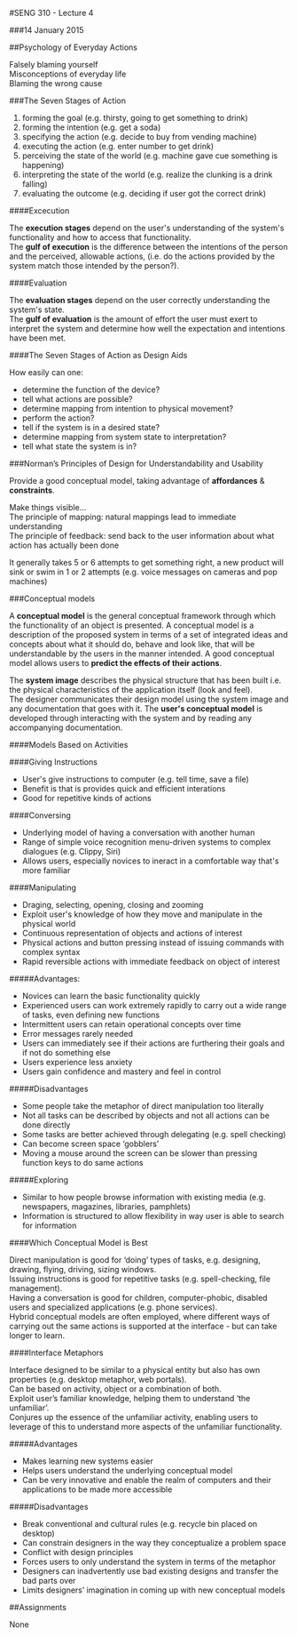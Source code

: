#SENG 310 - Lecture 4

###14 January 2015

##Psychology of Everyday Actions

Falsely blaming yourself  
Misconceptions of everyday life  
Blaming the wrong cause  

###The Seven Stages of Action 

1.  forming the goal (e.g. thirsty, going to get something to drink)
2.  forming the intention (e.g. get a soda)
3.  specifying the action (e.g. decide to buy from vending machine)
4.  executing the action (e.g. enter number to get drink)
5.  perceiving the state of the world (e.g. machine gave cue something is happening)
6.  interpreting the state of the world (e.g. realize the clunking is a drink falling)
7.  evaluating the outcome (e.g. deciding if user got the correct drink)

####Excecution

The __execution stages__ depend on the user's understanding of the system's functionality and how to access that functionality.  
The __gulf of execution__ is the difference between the intentions of the person and the perceived, allowable actions, (i.e. do the actions provided by the system match those intended by the person?).

####Evaluation

The __evaluation stages__ depend on the user correctly understanding the system's state.  
The __gulf of evaluation__ is the amount of effort the user must exert to interpret the system and determine how well the expectation and intentions have been met.

####The Seven Stages of Action as Design Aids

How easily can one: 

* determine the function of the device? 
* tell what actions are possible? 
* determine mapping from intention to physical movement? 
* perform the action? 
* tell if the system is in a desired state? 
* determine mapping from system state to interpretation? 
* tell what state the system is in? 

###Norman’s Principles of Design for Understandability and Usability

Provide a good conceptual model, taking advantage of __affordances__ & __constraints__.

Make things visible…  
The principle of mapping: natural mappings lead to immediate understanding  
The principle of feedback: send back to the user information about what action has actually been done  

It generally takes 5 or 6 attempts to get something right, a new product will sink or swim in 1 or 2 attempts (e.g. voice messages on cameras and pop machines)

###Conceptual models

A __conceptual model__ is the general conceptual framework through which the functionality of an object is presented. A conceptual model is a description of the proposed system in terms of a set of integrated ideas and concepts about what it should do, behave and look like, that will be understandable by the users in the manner intended. A good conceptual model allows users to __predict the effects of their actions__.  

The __system image__ describes the physical structure that has been built 
i.e. the physical characteristics of the application itself (look and feel).  
The designer communicates their design model using the system image and any documentation that goes with it. The __user's conceptual model__ is developed through interacting with the system and by reading any accompanying documentation.  

####Models Based on Activities

####Giving Instructions

* User's give instructions to computer (e.g. tell time, save a file)
* Benefit is that is provides quick and efficient interations
* Good for repetitive kinds of actions

####Conversing

* Underlying model of having a conversation with another human
* Range of simple voice recognition menu-driven systems to complex dialogues (e.g. Clippy, Siri)
* Allows users, especially novices to ineract in a comfortable way that's more familiar

####Manipulating

* Draging, selecting, opening, closing and zooming
* Exploit user's knowledge of how they move and manipulate in the physical world
* Continuous representation of objects and actions of interest
* Physical actions and button pressing instead of issuing commands with complex syntax
* Rapid reversible actions with immediate feedback on object of interest

#####Advantages:

* Novices can learn the basic functionality quickly
* Experienced users can work extremely rapidly to carry out a wide range of tasks, even defining new functions 
* Intermittent users can retain operational concepts over time
* Error messages rarely needed
* Users can immediately see if their actions are furthering their goals and if not do something else
* Users experience less anxiety
* Users gain confidence and mastery and feel in control

#####Disadvantages

* Some people take the metaphor of direct manipulation too literally
* Not all tasks can be described by objects and not all actions can be done directly
* Some tasks are better achieved through delegating (e.g. spell checking)
* Can become screen space ‘gobblers’
* Moving a mouse around the screen can be slower than pressing function keys to do same actions

#####Exploring

* Similar to how people browse information with existing media (e.g. newspapers, magazines, libraries, pamphlets)
* Information is structured to allow flexibility in way user is able to search for information

####Which Conceptual Model is Best

Direct manipulation is good for ‘doing’ types of tasks, e.g. designing, drawing, flying, driving, sizing windows.  
Issuing instructions is good for repetitive tasks (e.g. spell-checking, file management).  
Having a conversation is good for children, computer-phobic, disabled users and specialized applications (e.g. phone services).  
Hybrid conceptual models are often employed, where different ways of carrying out the same actions is supported at the interface - but can take longer to learn.  

####Interface Metaphors

Interface designed to be similar to a physical entity but also has own properties (e.g. desktop metaphor, web portals).  
Can be based on activity, object or a combination of both.  
Exploit user’s familiar knowledge, helping them to understand ‘the unfamiliar’.  
Conjures up the essence of the unfamiliar activity, enabling users to leverage of this to understand more aspects of the unfamiliar functionality.  

#####Advantages

* Makes learning new systems easier
* Helps users understand the underlying conceptual model
* Can be very innovative and enable the realm of computers and their applications to be made more accessible

#####Disadvantages

* Break conventional and cultural rules (e.g. recycle bin placed on desktop)
* Can constrain designers in the way they conceptualize a problem space
* Conflict with design principles
* Forces users to only understand the system in terms of the metaphor
* Designers can inadvertently use bad existing designs and transfer the bad parts over
* Limits designers’ imagination in coming up with new conceptual models


##Assignments

None